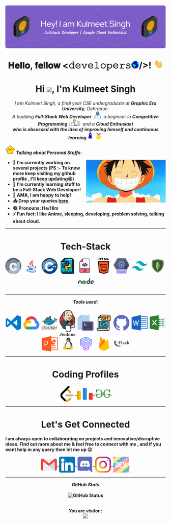 
<h1 align="center">
  <img alt="banner" src="assets/github-header-image.png" />
  
  𝐇𝐞𝐥𝐥𝐨, 𝐟𝐞𝐥𝐥𝐨𝐰 <𝚍𝚎𝚟𝚎𝚕𝚘𝚙𝚎𝚛𝚜<img src="assets/gifs/Earth.gif" width="24px">/>! <img src="assets/gifs/Hi.gif" width="30px">
</h1>

<h1 align="center">Hi <img src="https://raw.githubusercontent.com/aemmadi/aemmadi/master/wave.gif" width="30px">, I'm Kulmeet Singh</h1>
<p align = "center">
<em>
 I am Kulmeet Singh, a final year CSE undergraduate at  <b>Graphic Era University</b>, Dehradun. <br>
    A budding <b>Full-Stack Web Developer</b> <img src="assets/gifs/Developer.gif" width="30px"> a begineer in <b>Competitive Programming</b>&nbsp;<img src="assets/gifs/Designer.gif" width="36px">&nbsp; and a <b>Cloud Enthusiast<br>who is <b>obsessed</b>
    with the idea of <b>improving</b> himself and continuous learning
    <img src="assets/gifs/Rocket.gif" width="18px">&nbsp;
    <img src="assets/gifs/Medal.gif" width="20px">&nbsp;
  </em>
</p>

<img src="assets/gifs/star.gif" width="30px">&nbsp;***Talking about Personal Stuffs:***

<img align="right" width=250px alt="shinchan" src="assets/gifs/luffy.gif" />

-   🔭 I’m currently working on several projects (PS :- To know more keep visiting my github profile , I'll keep updating😜)
-   🌱 I’m currently learning stuff to be a Full-Stack Web Developer!
-   💬 AMA, I am happy to help!
-   📥 Drop your queries <a href="mailto:singhkulmeet3@gmail.com">here</a>.
-   😄 Pronouns: <b>He/Him</b>
-   ⚡ Fun fact: I like **Anime, sleeping, developing, problem solving, talking about cloud**. 
    
<hr>
<h1 align="center">Tech-Stack</h1>

<p align="center"> 
<img align="center" src="assets/languages/c.svg" width="50px" />&nbsp;
<img align="center" src="assets/languages/java.svg" width="50px" />&nbsp;
<img align="center" src="assets/languages/cpp.svg" width="50px" />&nbsp;
  <img align="center" src="assets/languages/python.svg" width="50px" />&nbsp;
  <img align="center" src="assets/languages/javascript.svg" width="50px" />&nbsp;
  <img align="center" src="assets/languages/html-5.svg" width="50px" />&nbsp;
  <img align="center" src="assets/languages/react.png" width="50px" />&nbsp;
  <img align="center" src="assets/languages/css.svg" width="50px" />&nbsp;
  <img align="center" src="assets/languages/mongo.svg" width="50px" />&nbsp;
  <img align="center" src="assets/languages/node.svg" width="50px" />&nbsp;

<hr>

<p align="center">
<i><b>Tools used:</b></i> 
  <br><br>
  <img align="center" src="assets/tools/vs-code.png" width="50px" />&nbsp;
  <img align="center" src="assets/tools/gcloud.svg" width="50px" />&nbsp;
  <img align="center" src="assets/tools/docker.svg" width="50px" />&nbsp;
  <img align="center" src="assets/tools/jenkins.svg" width="50px" />&nbsp;
  <img align="center" src="assets/tools/cmd.svg" width="50px" />&nbsp;
  <img align="center" src="assets/tools/git.svg" width="50px" />&nbsp;
  <img align="center" src="assets/tools/github.svg" width="50px" />&nbsp;
  <img align="center" src="assets/tools/word.svg" width="50px" />&nbsp;
  <img align="center" src="assets/tools/excel.svg" width="50px" />&nbsp;
  <img align="center" src="assets/tools/powerpoint.svg" width="50px" />&nbsp;
  <img align="center" src="assets/gifs/linux.gif" width="50px" />&nbsp;
  <img align="center" src="assets/tools/virtualbox.svg" width="50px" />&nbsp;
  <img align="center" src="assets/tools/firebase.svg" width="50px" />&nbsp;
  <img align="center" src="assets/tools/flask.svg" width="50px" />&nbsp;

</p>
<hr>
<h1 align="center">Coding Profiles</h1>
<p align="center">
<a href="https://leetcode.com/Kulmeet/">
    <img align="center" alt="Kulmeet @Leetcode" width="50px" src="assets/handles/leetcode.svg" />&nbsp;
  </a>

  <a href="https://codeforces.com/profile/Kulmeet">
    <img align="center" alt="Kulmeet @Codeforces" width="50px" src="assets/handles/codeforces.svg" />&nbsp;
  </a>

  <a href="https://auth.geeksforgeeks.org/user/singhkulmeet3">
    <img align="center" alt="Kulmeet @GeeksForGeekss" width="50px" src="assets/handles/gfg.svg" />&nbsp;
  </a>
</p>
<hr>
<h1 align="center">Let's Get Connected</h1>
<p>I am always open to collaborating on projects and innovative/disruptive ideas. Find out more about me & feel free to connect with me , and if you want help in any query then hit me up 😉</p>

<div align="center">

 <a href="mailto:singhkulmeet3@gmail.com">
    <img align="center" alt="Kulmeet @Mail" width="50px" src="assets/handles/gmail.svg" />&nbsp;
  </a>
  <a href="https://www.linkedin.com/in/kulmeet-singh/">
    <img align="center" alt="Kulmeet @LinkedIN" width="50px" src="assets/handles/linkedin.svg" />&nbsp;
  </a>
<a href="discordapp.com/users/755703876799299594">
    <img align="center" alt="Kulmeet@Discord" width="50px" src="assets/handles/discord.png" />&nbsp;
  </a>
<a href="https://www.instagram.com/kul._.meet/">
    <img align="center" alt="Kulmeet @Instagram" width="50px" src="assets/handles/instagram.svg" />&nbsp;
  </a>
  <a href="https://ekka.me/kulmeet">
    <img align="center" src="assets/handles/dev.png" alt="Kulmeet @Ekka profile" width="50px">&nbsp;
  </a>
 <br>
 <hr>
 <p align = "center">
  <i><b>GitHub Stats</b></i><br><br>
  <img src = "" alt="GitHub Status" />
  <br><br>
  </p>
  <p align="center"> 
 <b> You are visitor :</b><br>
  <img src="https://profile-counter.glitch.me/KulmeetSJ/count.svg" />
</p>


</div>


 
 
